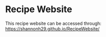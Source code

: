# Recipe Website

This recipe website can be accessed through: https://shannonh29.github.io/RecipeWebsite/